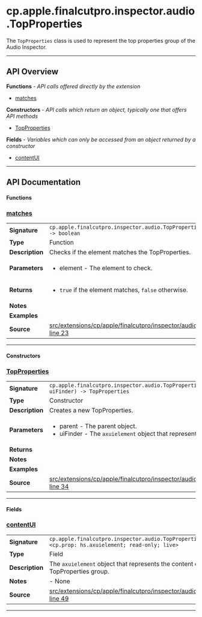 # cp.apple.finalcutpro.inspector.audio.TopProperties

The `TopProperties` class is used to represent the top properties group of the Audio Inspector.

---

## API Overview
**Functions** - _API calls offered directly by the extension_
 * [matches](#matches)

**Constructors** - _API calls which return an object, typically one that offers API methods_
 * [TopProperties](#topproperties)

**Fields** - _Variables which can only be accessed from an object returned by a constructor_
 * [contentUI](#contentui)


---

## API Documentation

#### Functions


### [matches](#matches)

|                                             |                                                                                     |
| --------------------------------------------|-------------------------------------------------------------------------------------|
| **Signature**                               | `cp.apple.finalcutpro.inspector.audio.TopProperties.matches(element) -> boolean`                                                                    |
| **Type**                                    | Function                                                                     |
| **Description**                             | Checks if the element matches the TopProperties.                                                                     |
| **Parameters**                              | <ul><li>element - The element to check.</li></ul> |
| **Returns**                                 | <ul><li>`true` if the element matches, `false` otherwise.</li></ul>          |
| **Notes**                                   | <ul></ul> |
| **Examples**                                | <ul></ul> |
| **Source**                                  | [src/extensions/cp/apple/finalcutpro/inspector/audio/TopProperties.lua line 23](https://github.com/CommandPost/CommandPost/blob/develop/src/extensions/cp/apple/finalcutpro/inspector/audio/TopProperties.lua#L23) |

---

#### Constructors


### [TopProperties](#topproperties)

|                                             |                                                                                     |
| --------------------------------------------|-------------------------------------------------------------------------------------|
| **Signature**                               | `cp.apple.finalcutpro.inspector.audio.TopProperties(parent, uiFinder) -> TopProperties`                                                                    |
| **Type**                                    | Constructor                                                                     |
| **Description**                             | Creates a new TopProperties.                                                                     |
| **Parameters**                              | <ul><li>parent		- The parent object.</li><li>uiFinder	- The `axuielement` object that represents this element.</li></ul> |
| **Returns**                                 | <ul></ul>          |
| **Notes**                                   | <ul></ul> |
| **Examples**                                | <ul></ul> |
| **Source**                                  | [src/extensions/cp/apple/finalcutpro/inspector/audio/TopProperties.lua line 34](https://github.com/CommandPost/CommandPost/blob/develop/src/extensions/cp/apple/finalcutpro/inspector/audio/TopProperties.lua#L34) |

---

#### Fields


### [contentUI](#contentui)

|                                             |                                                                                     |
| --------------------------------------------|-------------------------------------------------------------------------------------|
| **Signature**                               | `cp.apple.finalcutpro.inspector.audio.TopProperties.contentUI <cp.prop: hs.axuielement; read-only; live>`                                                                    |
| **Type**                                    | Field                                                                     |
| **Description**                             | The `axuielement` object that represents the content of the TopProperties group.                                                                     |
| **Notes**                                   | - None |
| **Source**                                  | [src/extensions/cp/apple/finalcutpro/inspector/audio/TopProperties.lua line 49](https://github.com/CommandPost/CommandPost/blob/develop/src/extensions/cp/apple/finalcutpro/inspector/audio/TopProperties.lua#L49) |

---

